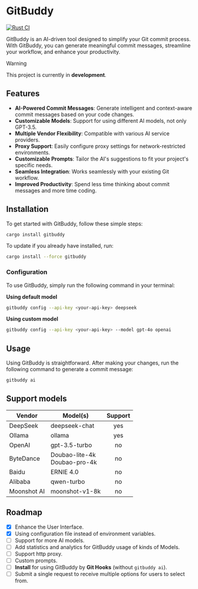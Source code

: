 # GitBuddy

[![Rust CI](https://github.com/fujianbang/GitBuddy/actions/workflows/rust.yaml/badge.svg)](https://github.com/fujianbang/GitBuddy/actions/workflows/rust.yaml)

GitBuddy is an AI-driven tool designed to simplify your Git commit process. With GitBuddy, you can generate meaningful
commit messages, streamline your workflow, and enhance your productivity.

> [!WARNING]
> This project is currently in **development**.

## Features

- **AI-Powered Commit Messages**: Generate intelligent and context-aware commit messages based on your code changes.
- **Customizable Models**: Support for using different AI models, not only GPT-3.5.
- **Multiple Vendor Flexibility**: Compatible with various AI service providers.
- **Proxy Support**: Easily configure proxy settings for network-restricted environments.
- **Customizable Prompts**: Tailor the AI's suggestions to fit your project's specific needs.
- **Seamless Integration**: Works seamlessly with your existing Git workflow.
- **Improved Productivity**: Spend less time thinking about commit messages and more time coding.

## Installation

To get started with GitBuddy, follow these simple steps:

```sh
cargo install gitbuddy
```

To update if you already have installed, run:
```sh
cargo install --force gitbuddy
```

### Configuration

To use GitBuddy, simply run the following command in your terminal:

**Using default model**
```sh
gitbuddy config --api-key <your-api-key> deepseek
```

**Using custom model**
```sh
gitbuddy config --api-key <your-api-key> --model gpt-4o openai
```

## Usage

Using GitBuddy is straightforward. After making your changes, run the following command to generate a commit message:

```sh
gitbuddy ai
```

## Support models

| Vendor      | Model(s)                        | Support |
|-------------|---------------------------------|:-------:|
| DeepSeek    | deepseek-chat                   |   yes   |
| Ollama      | ollama                          |   yes   |
| OpenAI      | gpt-3.5-turbo                   |   no    |
| ByteDance   | Doubao-lite-4k<br>Doubao-pro-4k |   no    |
| Baidu       | ERNIE 4.0                       |   no    |
| Alibaba     | qwen-turbo                      |   no    |
| Moonshot AI | moonshot-v1-8k                  |   no    |

## Roadmap

- [x] Enhance the User Interface.
- [x] Using configuration file instead of environment variables.
- [ ] Support for more AI models.
- [ ] Add statistics and analytics for GitBuddy usage of kinds of Models.
- [ ] Support http proxy.
- [ ] Custom prompts.
- [ ] **Install** for using GitBuddy by **Git Hooks** (without `gitbuddy ai`).
- [ ] Submit a single request to receive multiple options for users to select from.